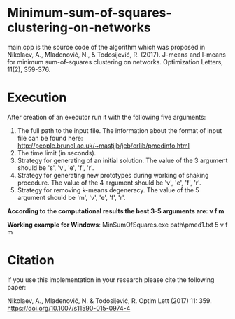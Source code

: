 # Minimum-sum-of-squares-clustering-on-networks

main.cpp is the source code of the algorithm which was proposed in Nikolaev, A., Mladenović, N., & Todosijević, R. (2017). J-means and I-means for minimum sum-of-squares clustering on networks. Optimization Letters, 11(2), 359-376.

# Execution

After creation of an executor run it with the following five arguments:
1. The full path to the input file. The information about the format of input file can be found here: http://people.brunel.ac.uk/~mastjjb/jeb/orlib/pmedinfo.html   
2. The time limit (in seconds).
3. Strategy for generating of an initial solution. The value of the 3 argument should be 's', 'v', 'e', 'f', 'r'.
4. Strategy for generating new prototypes during working of shaking procedure. The value of the 4 argument should be 'v', 'e', 'f', 'r'. 
5. Strategy for removing k-means degeneracy. The value of the 5 argument should be 'm', 'v', 'e', 'f', 'r'. 

**According to the computational results the best 3-5 arguments are: v f m**

**Working example for Windows**:
MinSumOfSquares.exe path\pmed1.txt 5 v f m

# Citation

If you use this implementation in your research please cite the following paper:

Nikolaev, A., Mladenović, N. & Todosijević, R. Optim Lett (2017) 11: 359. https://doi.org/10.1007/s11590-015-0974-4
